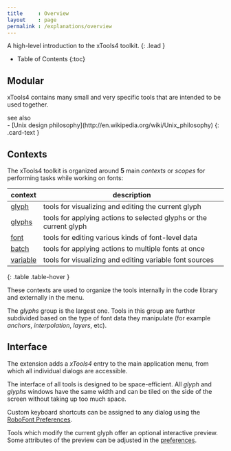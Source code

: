 ```yaml
---
title     : Overview
layout    : page
permalink : /explanations/overview
---
```


A high-level introduction to the xTools4 toolkit.
{: .lead }

* Table of Contents
{:toc}


Modular
-------

xTools4 contains many small and very specific tools that are intended to be used together.


<div class="card text-dark bg-light my-3 rounded-0">
<div class="card-header">see also</div>
<div class="card-body" markdown='1'>
- [Unix design philosophy](http://en.wikipedia.org/wiki/Unix_philosophy)
{: .card-text }
</div>
</div>


Contexts
--------

The xTools4 toolkit is organized around **5** main *contexts* or *scopes* for performing tasks while working on fonts:

| context                                   | description                                                        |
|-------------------------------------------|--------------------------------------------------------------------|
| [glyph](../reference/dialogs/glyph)       | tools for visualizing and editing the current glyph                |
| [glyphs](../reference/dialogs/glyphs)     | tools for applying actions to selected glyphs or the current glyph |
| [font](../reference/dialogs/font)         | tools for editing various kinds of font-level data                 |
| [batch](../reference/dialogs/batch)       | tools for applying actions to multiple fonts at once               |
| [variable](../reference/dialogs/variable) | tools for visualizing and editing variable font sources            |
{: .table .table-hover }

These contexts are used to organize the tools internally in the code library and externally in the menu.

The *glyphs* group is the largest one. Tools in this group are further subdivided based on the type of font data they manipulate (for example *anchors*, *interpolation*, *layers*, etc).


Interface
---------

The extension adds a *xTools4* entry to the main application menu, from which all individual dialogs are accessible.

The interface of all tools is designed to be space-efficient. All *glyph* and *glyphs* windows have the same width and can be tiled on the side of the screen without taking up too much space.

Custom keyboard shortcuts can be assigned to any dialog using the [RoboFont Preferences](http://robofont.com/documentation/workspace/preferences-window/short-keys/).

Tools which modify the current glyph offer an optional interactive preview. Some attributes of the preview can be adjusted in the [preferences](../reference/dialogs/preferences).
